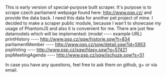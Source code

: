 This is early version of special-purpose built scraper. It's purpose is to scrape czech parliament webpage found here:
http://www.psp.cz/
and provide the data back. I need this data for another pet project of mine. I decided to make a scraper public module,
 because I wan't to showcase my usage of PhantomJS and also it is convenient for me.
There are just few datamodels which will be implemented:
(model              ----    example URL)
printHistory        ----    http://www.psp.cz/sqw/historie.sqw?t=834
parliamentMember    ----    http://www.psp.cz/sqw/detail.sqw?id=5953
pspVoting           ----    http://www.psp.cz/sqw/hlasy.sqw?g=57421
pspMeetingAgenda    ----    http://www.psp.cz/sqw/ischuze.sqw?s=51

In case you have any questions, feel free to ask them on github, g+ or via email.